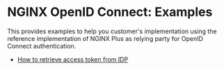 # NGINX OpenID Connect: Examples

This provides examples to help you customer's implementation using the reference implementation of NGINX Plus as relying party for OpenID Connect authentication.

- [How to retrieve access token from IDP](./01-access-token/README.md)
